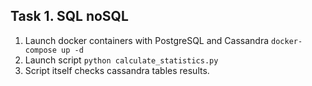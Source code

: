 ## Task 1. SQL noSQL

1. Launch docker containers with PostgreSQL and Cassandra `docker-compose up -d`
2. Launch script `python calculate_statistics.py`
3. Script itself checks cassandra tables results.

   
